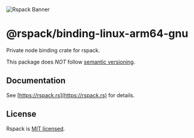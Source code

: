 <picture>
  <img alt="Rspack Banner" src="https://assets.rspack.rs/rspack/rspack-banner.png">
</picture>

# @rspack/binding-linux-arm64-gnu

Private node binding crate for rspack.

This package does *NOT* follow [semantic versioning](https://semver.org/).

## Documentation

See [https://rspack.rs](https://rspack.rs) for details.

## License

Rspack is [MIT licensed](https://github.com/web-infra-dev/rspack/blob/main/LICENSE).
